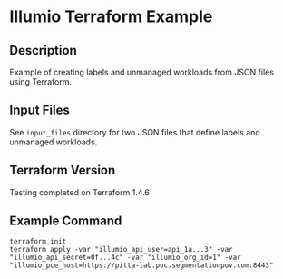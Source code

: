 # Illumio Terraform Example

## Description
Example of creating labels and unmanaged workloads from JSON files using Terraform.

## Input Files
See `input_files` directory for two JSON files that define labels and unmanaged workloads.

## Terraform Version
Testing completed on Terraform 1.4.6

## Example Command
```
terraform init
terraform apply -var "illumio_api_user=api_1a...3" -var "illumio_api_secret=0f...4c" -var "illumio_org_id=1" -var "illumio_pce_host=https://pitta-lab.poc.segmentationpov.com:8443"
```
